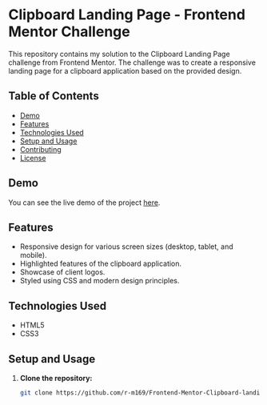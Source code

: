 # Clipboard Landing Page - Frontend Mentor Challenge

This repository contains my solution to the Clipboard Landing Page challenge from Frontend Mentor. The challenge was to create a responsive landing page for a clipboard application based on the provided design.

## Table of Contents

- [Demo](#demo)
- [Features](#features)
- [Technologies Used](#technologies-used)
- [Setup and Usage](#setup-and-usage)
- [Contributing](#contributing)
- [License](#license)

## Demo

You can see the live demo of the project [here]([https://your-demo-link.com](https://frontend-mentor-clipboard-landingpage.netlify.app/)).

## Features

- Responsive design for various screen sizes (desktop, tablet, and mobile).
- Highlighted features of the clipboard application.
- Showcase of client logos.
- Styled using CSS and modern design principles.

## Technologies Used

- HTML5
- CSS3

## Setup and Usage

1. **Clone the repository:**

   ```bash
   git clone https://github.com/r-m169/Frontend-Mentor-Clipboard-landing-page.git
